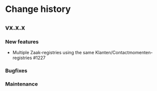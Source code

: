 # Change history

## vx.x.x

### New features
- Multiple Zaak-registries using the same Klanten/Contactmomenten-registries #1227

### Bugfixes


### Maintenance


